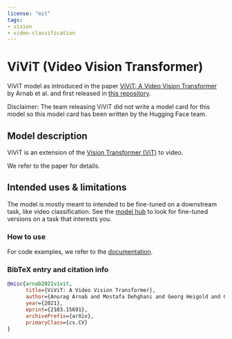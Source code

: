 ```yaml
---
license: "mit"
tags:
- vision
- video-classification
---
```


# ViViT (Video Vision Transformer) 

ViViT model as introduced in the paper [ViViT: A Video Vision Transformer](https://arxiv.org/abs/2103.15691) by Arnab et al. and first released in [this repository](https://github.com/google-research/scenic/tree/main/scenic/projects/vivit). 

Disclaimer: The team releasing ViViT did not write a model card for this model so this model card has been written by the Hugging Face team.

## Model description

ViViT is an extension of the [Vision Transformer (ViT)](https://huggingface.co/docs/transformers/v4.27.0/model_doc/vit) to video.

We refer to the paper for details.

## Intended uses & limitations

The model is mostly meant to intended to be fine-tuned on a downstream task, like video classification. See the [model hub](https://huggingface.co/models?filter=vivit) to look for fine-tuned versions on a task that interests you.

### How to use

For code examples, we refer to the [documentation](https://huggingface.co/transformers/main/model_doc/vivit).

### BibTeX entry and citation info

```bibtex
@misc{arnab2021vivit,
      title={ViViT: A Video Vision Transformer}, 
      author={Anurag Arnab and Mostafa Dehghani and Georg Heigold and Chen Sun and Mario Lučić and Cordelia Schmid},
      year={2021},
      eprint={2103.15691},
      archivePrefix={arXiv},
      primaryClass={cs.CV}
}
```